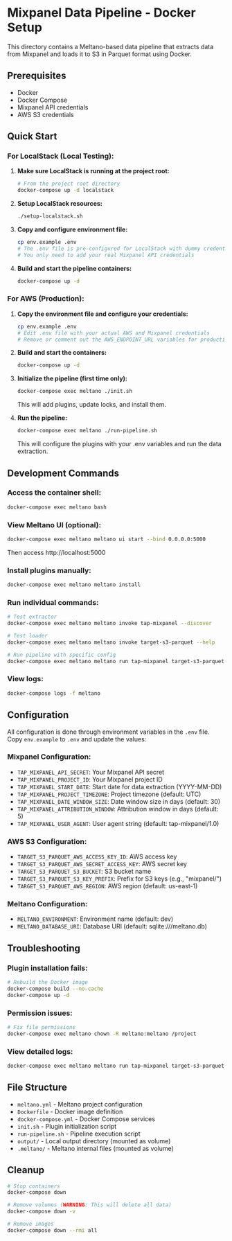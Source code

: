 # Mixpanel Data Pipeline - Docker Setup

This directory contains a Meltano-based data pipeline that extracts data from Mixpanel and loads it to S3 in Parquet format using Docker.

## Prerequisites

- Docker
- Docker Compose
- Mixpanel API credentials
- AWS S3 credentials

## Quick Start

### For LocalStack (Local Testing):

1. **Make sure LocalStack is running at the project root:**
   ```bash
   # From the project root directory
   docker-compose up -d localstack
   ```

2. **Setup LocalStack resources:**
   ```bash
   ./setup-localstack.sh
   ```

3. **Copy and configure environment file:**
   ```bash
   cp env.example .env
   # The .env file is pre-configured for LocalStack with dummy credentials
   # You only need to add your real Mixpanel API credentials
   ```

4. **Build and start the pipeline containers:**
   ```bash
   docker-compose up -d
   ```

### For AWS (Production):

1. **Copy the environment file and configure your credentials:**
   ```bash
   cp env.example .env
   # Edit .env file with your actual AWS and Mixpanel credentials
   # Remove or comment out the AWS_ENDPOINT_URL variables for production
   ```

2. **Build and start the containers:**
   ```bash
   docker-compose up -d
   ```

3. **Initialize the pipeline (first time only):**
   ```bash
   docker-compose exec meltano ./init.sh
   ```
   This will add plugins, update locks, and install them.

4. **Run the pipeline:**
   ```bash
   docker-compose exec meltano ./run-pipeline.sh
   ```
   This will configure the plugins with your .env variables and run the data extraction.

## Development Commands

### Access the container shell:
```bash
docker-compose exec meltano bash
```

### View Meltano UI (optional):
```bash
docker-compose exec meltano meltano ui start --bind 0.0.0.0:5000
```
Then access http://localhost:5000

### Install plugins manually:
```bash
docker-compose exec meltano meltano install
```

### Run individual commands:
```bash
# Test extractor
docker-compose exec meltano meltano invoke tap-mixpanel --discover

# Test loader
docker-compose exec meltano meltano invoke target-s3-parquet --help

# Run pipeline with specific config
docker-compose exec meltano meltano run tap-mixpanel target-s3-parquet
```

### View logs:
```bash
docker-compose logs -f meltano
```

## Configuration

All configuration is done through environment variables in the `.env` file. Copy `env.example` to `.env` and update the values:

### Mixpanel Configuration:
- `TAP_MIXPANEL_API_SECRET`: Your Mixpanel API secret
- `TAP_MIXPANEL_PROJECT_ID`: Your Mixpanel project ID
- `TAP_MIXPANEL_START_DATE`: Start date for data extraction (YYYY-MM-DD)
- `TAP_MIXPANEL_PROJECT_TIMEZONE`: Project timezone (default: UTC)
- `TAP_MIXPANEL_DATE_WINDOW_SIZE`: Date window size in days (default: 30)
- `TAP_MIXPANEL_ATTRIBUTION_WINDOW`: Attribution window in days (default: 5)
- `TAP_MIXPANEL_USER_AGENT`: User agent string (default: tap-mixpanel/1.0)

### AWS S3 Configuration:
- `TARGET_S3_PARQUET_AWS_ACCESS_KEY_ID`: AWS access key
- `TARGET_S3_PARQUET_AWS_SECRET_ACCESS_KEY`: AWS secret key
- `TARGET_S3_PARQUET_S3_BUCKET`: S3 bucket name
- `TARGET_S3_PARQUET_S3_KEY_PREFIX`: Prefix for S3 keys (e.g., "mixpanel/")
- `TARGET_S3_PARQUET_AWS_REGION`: AWS region (default: us-east-1)

### Meltano Configuration:
- `MELTANO_ENVIRONMENT`: Environment name (default: dev)
- `MELTANO_DATABASE_URI`: Database URI (default: sqlite:///meltano.db)

## Troubleshooting

### Plugin installation fails:
```bash
# Rebuild the Docker image
docker-compose build --no-cache
docker-compose up -d
```

### Permission issues:
```bash
# Fix file permissions
docker-compose exec meltano chown -R meltano:meltano /project
```

### View detailed logs:
```bash
docker-compose exec meltano meltano run tap-mixpanel target-s3-parquet --log-level debug
```

## File Structure

- `meltano.yml` - Meltano project configuration
- `Dockerfile` - Docker image definition
- `docker-compose.yml` - Docker Compose services
- `init.sh` - Plugin initialization script
- `run-pipeline.sh` - Pipeline execution script
- `output/` - Local output directory (mounted as volume)
- `.meltano/` - Meltano internal files (mounted as volume)

## Cleanup

```bash
# Stop containers
docker-compose down

# Remove volumes (WARNING: This will delete all data)
docker-compose down -v

# Remove images
docker-compose down --rmi all
```
